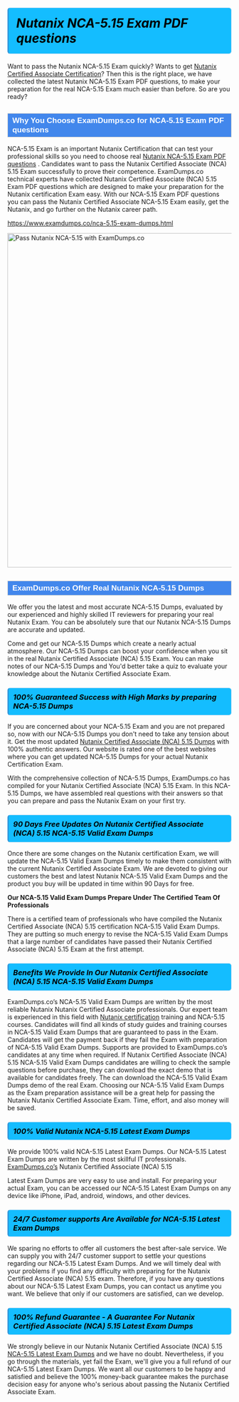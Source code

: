 <h1>                <strong><span style="display: block; color: #000000; background: #14BDFF; border: 0.5px solid #AED6F1; border-left: 3px solid #3498DB; padding: .6em; border-radius: 6px;">                     <em>Nutanix NCA-5.15 <span class="exam_variation">Exam PDF questions</span> </em>                </span></strong>            </h1>                        <p>Want to pass the Nutanix NCA-5.15 Exam quickly? Wants to get <a href="https://www.examdumps.co/nutanix-certified-associate-exam-dumps.html">Nutanix Certified Associate Certification</a>?  Then this is the right place, we have collected the             latest Nutanix NCA-5.15 <span class="exam_variation">Exam PDF questions</span>, to make your preparation for the real NCA-5.15 Exam much easier than before. So are you ready?</p>                        <h2 style="background: #4287ec; border: 1px solid #cccccc; padding: 5px 10px;">                <span style="color: #ffffff;">                    <span style="font-size: 11pt;">                        <span style="line-height: normal;">                            <span style="font-family: Calibri,sans-serif;">                                <strong>                                    <span style="font-size: 13.0pt;">Why You Choose ExamDumps.co for NCA-5.15 <span class="exam_variation">Exam PDF questions</span></span>                                </strong>                            </span>                        </span>                    </span>                </span>            </h2>                        <p>NCA-5.15 Exam is an important Nutanix Certification that can test your professional skills so you need to choose real <a href="https://www.examdumps.co/nca-5.15-exam-dumps.html">Nutanix NCA-5.15 <span class="exam_variation">Exam PDF questions</span></a> .             Candidates want to pass the Nutanix Certified Associate (NCA) 5.15 Exam successfully to prove their competence. ExamDumps.co technical experts             have collected Nutanix Certified Associate (NCA) 5.15 <span class="exam_variation">Exam PDF questions</span> which are designed to make your preparation for the Nutanix certification Exam easy. With our             NCA-5.15 <span class="exam_variation">Exam PDF questions</span> you can pass the Nutanix Certified Associate NCA-5.15 Exam easily, get the Nutanix, and go further on the Nutanix career path.</p>                        <p><a href="https://www.examdumps.co/nca-5.15-exam-dumps.html">https://www.examdumps.co/nca-5.15-exam-dumps.html</a></p>                        <p><a href="https://www.examdumps.co/"><img src="https://www.examdumps.co//images/banners/big-sale-20-percent-discount-offer-examdumps.jpg" class="postImage" alt="Pass Nutanix NCA-5.15 with ExamDumps.co" width="750"></a></p>                            <h2 style="background: #4287ec; border: 1px solid #cccccc; padding: 5px 10px;">                <span style="color: #ffffff;">                    <span style="font-size: 11pt;">                        <span style="line-height: normal;">                            <span style="font-family: Calibri,sans-serif;">                                <strong>                                    <span style="font-size: 13.0pt;">ExamDumps.co Offer Real Nutanix NCA-5.15 <span class="exam_variation2">Dumps</span></span>                                </strong>                            </span>                        </span>                    </span>                </span>            </h2>                        <p>We offer you the latest and most accurate NCA-5.15 <span class="exam_variation2">Dumps</span>, evaluated by our experienced and highly skilled IT reviewers for preparing your             real Nutanix Exam. You can be absolutely sure that our Nutanix NCA-5.15 <span class="exam_variation2">Dumps</span> are accurate and updated.</p>                        <p>Come and get our NCA-5.15 <span class="exam_variation2">Dumps</span> which create a nearly actual atmosphere. Our NCA-5.15 <span class="exam_variation2">Dumps</span> can boost your confidence when you sit             in the real Nutanix Certified Associate (NCA) 5.15 Exam. You can make notes of our NCA-5.15 <span class="exam_variation2">Dumps</span> and You'd better take a quiz to evaluate             your knowledge about the Nutanix Certified Associate Exam.</p>                        <h3>                <strong>                    <span style="display: block; color: #000000; background: #14BDFF; border: 0.5px solid #AED6F1; border-left: 3px solid #3498DB; padding: .6em; border-radius: 6px;">                        <em>100% Guaranteed Success with High Marks by preparing NCA-5.15 <span class="exam_variation2">Dumps</span></em>                    </span>                </strong>            </h3>                        <p>If you are concerned about your NCA-5.15 Exam and you are not prepared so, now with our NCA-5.15 <span class="exam_variation2">Dumps</span> you don't need to take any tension about it.            Get the most updated <a href="https://www.examdumps.co/nca-5.15-exam-dumps.html">Nutanix Certified Associate (NCA) 5.15 <span class="exam_variation2">Dumps</span></a> with 100% authentic answers. Our website is rated one of the best websites where you can             get updated NCA-5.15 <span class="exam_variation2">Dumps</span> for your actual Nutanix Certification Exam.</p>                        <p>With the comprehensive collection of NCA-5.15 <span class="exam_variation2">Dumps</span>, ExamDumps.co has compiled for your Nutanix Certified Associate (NCA) 5.15 Exam. In this NCA-5.15 <span class="exam_variation2">Dumps</span>,             we have assembled real questions with their answers so that you can prepare and pass the Nutanix Exam on your first try.</p>                        <h3>                <strong>                    <span style="display: block; color: #000000; background: #14BDFF; border: 0.5px solid #AED6F1; border-left: 3px solid #3498DB; padding: .6em; border-radius: 6px;">                        <em>90 Days Free Updates On Nutanix Certified Associate (NCA) 5.15 NCA-5.15 <span class="exam_variation3">Valid Exam Dumps</span></em>                    </span>                </strong>            </h3>                        <p>Once there are some changes on the Nutanix certification Exam, we will update the NCA-5.15 <span class="exam_variation3">Valid Exam Dumps</span> timely to make them consistent with the current             Nutanix Certified Associate Exam. We are devoted to giving our customers the best and latest Nutanix NCA-5.15 <span class="exam_variation3">Valid Exam Dumps</span> and the product you buy             will be updated in time within 90 Days for free.</p>                        <p><strong>Our NCA-5.15 <span class="exam_variation3">Valid Exam Dumps</span> Prepare Under The Certified Team Of Professionals</strong></p>                        <p>There is a certified team of professionals who have compiled the Nutanix Certified Associate (NCA) 5.15 certification             NCA-5.15 <span class="exam_variation3">Valid Exam Dumps</span>. They are putting so much energy to revise the NCA-5.15 <span class="exam_variation3">Valid Exam Dumps</span> that a large number of candidates have passed             their Nutanix Certified Associate (NCA) 5.15 Exam  at the first attempt.</p>                        <h3>                <strong>                    <span style="display: block; color: #000000; background: #14BDFF; border: 0.5px solid #AED6F1; border-left: 3px solid #3498DB; padding: .6em; border-radius: 6px;">                        <em>Benefits We Provide In Our Nutanix Certified Associate (NCA) 5.15 NCA-5.15 <span class="exam_variation3">Valid Exam Dumps</span></em>                    </span>                </strong>            </h3>                        <p>ExamDumps.co’s NCA-5.15 <span class="exam_variation3">Valid Exam Dumps</span> are written by the most reliable Nutanix Nutanix Certified Associate professionals. Our expert team is experienced in             this field with <a href="https://www.examdumps.co/nutanix-exam-dumps.html">Nutanix certification</a> training and NCA-5.15 courses. Candidates will find all kinds of study guides and training courses in             NCA-5.15 <span class="exam_variation3">Valid Exam Dumps</span> that are guaranteed to pass in the Exam. Candidates will get the payment back if they fail the Exam with preparation of             NCA-5.15 <span class="exam_variation3">Valid Exam Dumps</span>. Supports are provided to ExamDumps.co’s candidates at any time when required. If Nutanix Certified Associate (NCA) 5.15             NCA-5.15 <span class="exam_variation3">Valid Exam Dumps</span> candidates are willing to check the sample questions before purchase, they can download the exact demo that is available             for candidates freely. The can download the NCA-5.15 <span class="exam_variation3">Valid Exam Dumps</span> demo of the real Exam. Choosing our NCA-5.15 <span class="exam_variation3">Valid Exam Dumps</span> as the Exam preparation             assistance will be a great help for passing the Nutanix Nutanix Certified Associate Exam. Time, effort, and also money will be saved.</p>                        <h3>                <strong>                    <span style="display: block; color: #000000; background: #14BDFF; border: 0.5px solid #AED6F1; border-left: 3px solid #3498DB; padding: .6em; border-radius: 6px;">                        <em>100% Valid Nutanix NCA-5.15 <span class="exam_variation4">Latest Exam Dumps</span></em>                    </span>                </strong>            </h3>                        <p>We provide 100% valid NCA-5.15 <span class="exam_variation4">Latest Exam Dumps</span>. Our NCA-5.15 <span class="exam_variation4">Latest Exam Dumps</span> are written by the most skillful IT professionals. <a href="https://www.examdumps.co/">ExamDumps.co’s</a> Nutanix Certified Associate (NCA) 5.15</p>            <p> <span class="exam_variation4">Latest Exam Dumps</span> are very easy to use and install. For preparing your actual Exam, you can be accessed our NCA-5.15 <span class="exam_variation4">Latest Exam Dumps</span> on any device like iPhone, iPad, android, windows, and other devices.</p>                        <h3>                <strong>                    <span style="display: block; color: #000000; background: #14BDFF; border: 0.5px solid #AED6F1; border-left: 3px solid #3498DB; padding: .6em; border-radius: 6px;">                        <em>24/7 Customer supports Are Available for NCA-5.15 <span class="exam_variation4">Latest Exam Dumps</span></em>                    </span>                </strong>            </h3>                        <p>We sparing no efforts to offer all customers the best after-sale service. We can supply you with 24/7 customer support to settle your             questions regarding our NCA-5.15 <span class="exam_variation4">Latest Exam Dumps</span>. And we will timely deal with your problems if you find any difficulty with preparing for the             Nutanix Certified Associate (NCA) 5.15 exam. Therefore, if you have any questions about our NCA-5.15 <span class="exam_variation4">Latest Exam Dumps</span>, you can contact us             anytime you want. We believe that only if our customers are satisfied, can we develop.</p>                        <h3>                <strong>                    <span style="display: block; color: #000000; background: #14BDFF; border: 0.5px solid #AED6F1; border-left: 3px solid #3498DB; padding: .6em; border-radius: 6px;">                        <em>100% Refund Guarantee - A Guarantee For Nutanix Certified Associate (NCA) 5.15 <span class="exam_variation4">Latest Exam Dumps</span></em>                    </span>                </strong>            </h3>                        <p>We strongly believe in our Nutanix Nutanix Certified Associate (NCA) 5.15 <a href="https://www.examdumps.co/nca-5.15-exam-dumps.html">NCA-5.15 <span class="exam_variation4">Latest Exam Dumps</span></a> and we have no doubt. Nevertheless, if you go through             the materials, yet fail the Exam, we'll give you a full refund of our NCA-5.15 <span class="exam_variation4">Latest Exam Dumps</span>. We want all our customers to be happy and satisfied and             believe the 100% money-back guarantee makes the purchase decision easy for anyone who's serious about passing the Nutanix Certified Associate Exam.</p>                    
